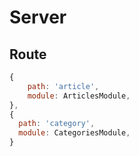 # Server

## Route

```js
{
    path: 'article',
    module: ArticlesModule,
},
{
  path: 'category',
  module: CategoriesModule,
}
```
